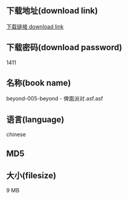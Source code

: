 ## 下载地址(download link)
[下载链接 download link](https://voluble-croquembouche-d321dc.netlify.app/?s=beyond-005-beyond+-+%E4%BF%BE%E9%9D%A2%E6%B4%BE%E5%AF%B9.asf)

## 下载密码(download password)
1411

## 名称(book name)
beyond-005-beyond - 俾面派对.asf.asf

## 语言(language)
chinese

## MD5


## 大小(filesize)
9 MB
